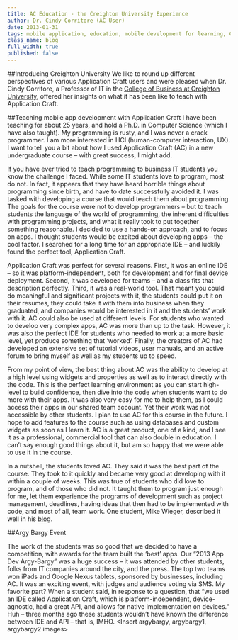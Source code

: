 ```yaml
---
title: AC Education - the Creighton University Experience
author: Dr. Cindy Corritore (AC User)
date: 2013-01-31
tags: mobile application, education, mobile development for learning, Creighton University, Argy Bargy
class_name: blog
full_width: true
published: false
---
```


##Introducing Creighton University
<insert cindy image here>We like to round up different perspectives of various Application Craft users and were pleased when Dr. Cindy Corritore, a Professor of IT in the [College of Business at Creighton University](http://business.creighton.edu/), offered her insights on what it has been like to teach with Application Craft.

##Teaching mobile app development with Application Craft
I have been teaching for about 25 years, and hold a Ph.D. in Computer Science (which I have also taught). My programming is rusty, and I was never a crack programmer. I am more interested in HCI (human-computer interaction, UX). I want to tell you a bit about how I used Application Craft (AC) in a new undergraduate course – with great success, I might add. 

If you have ever tried to teach programming to business IT students you know the challenge I faced. While some IT students love to program, most do not. In fact, it appears that they have heard horrible things about programming since birth, and have to date successfully avoided it. I was tasked with developing a course that would teach them about programming. The goals for the course were not to develop programmers – but to teach students the language of the world of programming, the inherent difficulties with programming projects, and what it really took to put together something reasonable. I decided to use a hands-on approach, and to focus on apps. I thought students would be excited about developing apps – the cool factor. I searched for a long time for an appropriate IDE – and luckily found the perfect tool, Application Craft. 

Application Craft was perfect for several reasons. First, it was an online IDE – so it was platform-independent, both for development and for final device deployment. Second, it was developed for teams – and a class fits that description perfectly. Third, it was a real-world tool. That meant you could do meaningful and significant projects with it, the students could put it on their resumes, they could take it with them into business when they graduated, and companies would be interested in it and the students’ work with it. AC could also be used at different levels. For students who wanted to develop very complex apps, AC was more than up to the task. However, it was also the perfect IDE for students who needed to work at a more basic level, yet produce something that ‘worked’. Finally, the creators of AC had developed an extensive set of tutorial videos, user manuals, and an active forum to bring myself as well as my students up to speed. 

From my point of view, the best thing about AC was the ability to develop at a high level using widgets and properties as well as to interact directly with the code. This is the perfect learning environment as you can start high-level to build confidence, then dive into the code when students want to do more with their apps. It was also very easy for me to help them, as I could access their apps in our shared team account. Yet their work was not accessible by other students. I plan to use AC for this course in the future. I hope to add features to the course such as using databases and custom widgets as soon as I learn it. AC is a great product, one of a kind, and I see it as a professional, commercial tool that can also double in education. I can’t say enough good things about it, but am so happy that we were able to use it in the course. 

In a nutshell, the students loved AC. They said it was the best part of the course. They took to it quickly and became very good at developing with it within a couple of weeks. This was true of students who did love to program, and of those who did not. It taught them to program just enough for me, let them experience the programs of development such as project management, deadlines, having ideas that then had to be implemented with code, and most of all, team work. One student, Mike Wieger, described it well in his [blog](http://tinyurl.com/b2nsn7d).

##Argy Bargy Event

The work of the students was so good that we decided to have a competition, with awards for the team built the ‘best’ apps. Our “2013 App Dev Argy-Bargy” was a huge success – it was attended by other students, folks from IT companies around the city, and the press. The top two teams won iPads and Google Nexus tablets, sponsored by businesses, including AC. It was an exciting event, with judges and audience voting via SMS. My favorite part? When a student said, in response to a question, that “we used an IDE called Application Craft, which is platform-independent, device-agnostic, had a great API, and allows for native implementation on devices." Huh – three months ago these students wouldn’t have known the difference between IDE and API – that is, IMHO. 
<Insert argybargy, argybargy1, argybargy2 images>